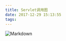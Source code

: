 ```yaml
---
title: Servlet调用图
date: 2017-12-29 15:13:55
tags:
---
```

![Markdown](http://i4.bvimg.com/624208/2d7338626c3387ec.png)